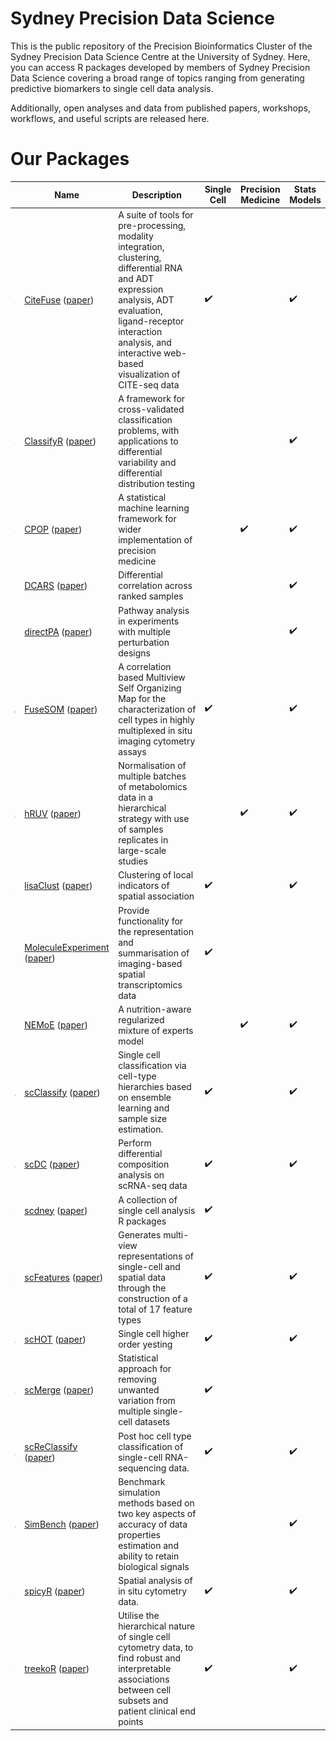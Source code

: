 # Sydney Precision Data Science

This is the public repository of the Precision Bioinformatics Cluster of the Sydney Precision Data Science Centre at the University of Sydney. Here, you can access R packages developed by members of Sydney Precision Data Science covering a broad range of topics ranging from generating predictive biomarkers to single cell data analysis. 

Additionally, open analyses and data from published papers, workshops, workflows, and useful scripts are released here.

# Our Packages

|                                                                                                                                         | Name                                                                                                                            | Description                                                                                                                                                                                                                         | Single Cell        | Precision Medicine | Stats Models       |
| --------------------------------------------------------------------------------------------------------------------------------------- | ------------------------------------------------------------------------------------------------------------------------------- | ----------------------------------------------------------------------------------------------------------------------------------------------------------------------------------------------------------------------------------- | ------------------ | ------------------ | ------------------ |
| <img src="https://github.com/SydneyBioX/SydneyBioXStickers/blob/main/CiteFuse/CiteFuse.png?raw=true" width="100">                       | [CiteFuse](https://github.com/SydneyBioX/CiteFuse) ([paper](https://doi.org/10.1093/bioinformatics/btaa282))                 | A suite of tools for pre-processing, modality integration, clustering, differential RNA and ADT expression analysis, ADT evaluation, ligand-receptor interaction analysis, and interactive web-based visualization of CITE-seq data | :heavy_check_mark: |                    | :heavy_check_mark: |
| <img src="https://github.com/SydneyBioX/SydneyBioXStickers/blob/main/ClassifyR/classifyR.png?raw=true" width="100">                     | [ClassifyR](https://github.com/SydneyBioX/ClassifyR) ([paper](https://doi.org/10.1093/bioinformatics/btv066))                | A framework for cross-validated classification problems, with applications to differential variability and differential distribution testing                                                                                        |                    |                    | :heavy_check_mark: |
| <img src="https://github.com/SydneyBioX/SydneyBioXStickers/blob/main/CPOP/cpop_hex.png?raw=true" width="100">                           | [CPOP](https://github.com/SydneyBioX/CPOP) ([paper](https://doi.org/10.1038/s41746-022-00618-5))                             | A statistical machine learning framework for wider implementation of precision medicine                                                                                                                                             |                    | :heavy_check_mark: | :heavy_check_mark: |
|                                                                                                                                         | [DCARS](https://github.com/shazanfar/DCARS) ([paper](https://doi.org/10.1093/bioinformatics/bty698))                         | Differential correlation across ranked samples                                                                                                                                                                                      |                    |                    | :heavy_check_mark: |
|                                                                                                                                         | [directPA](https://github.com/PYangLab/directPA) ([paper](https://doi.org/10.1093%2Fbioinformatics%2Fbtt616))                | Pathway analysis in experiments with multiple perturbation designs                                                                                                                                                                  |                    |                    | :heavy_check_mark: |
| <img src="https://github.com/SydneyBioX/SydneyBioXStickers/blob/main/FuseSOM/fuseSOM_ai_standard.png?raw=true" width="100">             | [FuseSOM](https://github.com/ecool50/FuseSOM) ([paper](https://doi.org/10.1101/2023.01.18.524659))                           | A correlation based Multiview Self Organizing Map for the characterization of cell types in highly multiplexed in situ imaging cytometry assays                                                                                     | :heavy_check_mark: |                    | :heavy_check_mark: |
| <img src="https://github.com/SydneyBioX/SydneyBioXStickers/blob/main/hRUV/hRUV.png?raw=true" width="100">                               | [hRUV](https://github.com/SydneyBioX/hRUV) ([paper](https://doi.org/10.1038/s41467-021-25210-5))                             | Normalisation of multiple batches of metabolomics data in a hierarchical strategy with use of samples replicates in large-scale studies                                                                                             |                    | :heavy_check_mark: | :heavy_check_mark: |
| <img src="https://github.com/SydneyBioX/SydneyBioXStickers/blob/main/lisaClust/lisaClust_sticker_ai_standard.png?raw=true" width="100"> | [lisaClust](https://github.com/ellispatrick/lisaClust) ([paper](https://doi.org/10.1002/cyto.a.24729))                       | Clustering of local indicators of spatial association                                                                                                                                                                               | :heavy_check_mark: |                    | :heavy_check_mark: |
|                                                                                                                                         | [MoleculeExperiment](https://github.com/SydneyBioX/MoleculeExperiment) ([paper](https://doi.org/10.1186/s40168-023-01475-4)) | Provide functionality for the representation and summarisation of imaging-based spatial transcriptomics data                                                                                                                        | :heavy_check_mark: |                    |                    |
|                                                                                                                                         | [NEMoE](https://github.com/SydneyBioX/NEMoE) ([paper](https://doi.org/10.1186/s40168-023-01475-4))                           | A nutrition-aware regularized mixture of experts model                                                                                                                                                                              |                    | :heavy_check_mark: | :heavy_check_mark: |
| <img src="https://github.com/SydneyBioX/SydneyBioXStickers/blob/main/scClassify/scClassify.png?raw=true" width="100">                   | [scClassify](https://github.com/SydneyBioX/scClassify) ([paper](https://doi.org/10.15252/msb.20199389))                     | Single cell classification via cell-type hierarchies based on ensemble learning and sample size estimation.                                                                                                                         | :heavy_check_mark: |                    | :heavy_check_mark: |
| <img src="https://github.com/SydneyBioX/SydneyBioXStickers/blob/main/scDC/scDC.png?raw=true" width="100">                               | [scDC](https://github.com/SydneyBioX/scDC) ([paper](https://doi.org/10.1186/s12859-019-3211-9))                             | Perform differential composition analysis on scRNA-seq data                                                                                                                                                                         | :heavy_check_mark: |                    | :heavy_check_mark: |
| <img src="https://github.com/SydneyBioX/SydneyBioXStickers/blob/main/scdney/scdney.png?raw=true" width="100">                           | [scdney](https://github.com/SydneyBioX/scdney) ([paper](https://doi.org/10.12688/f1000research.130623.1))                   | A collection of single cell analysis R packages                                                                                                                                                                                     | :heavy_check_mark: |                    |                    |
| <img src="https://github.com/SydneyBioX/SydneyBioXStickers/blob/main/scFeatures/sticker_version2.png?raw=true" width="100">             | [scFeatures](https://github.com/SydneyBioX/scFeatures) ([paper](https://doi.org/10.1093/bioinformatics/btac590))            | Generates multi-view representations of single-cell and spatial data through the construction of a total of 17 feature types                                                                                                        | :heavy_check_mark: |                    | :heavy_check_mark: |
| <img src="https://github.com/SydneyBioX/SydneyBioXStickers/blob/main/scHOT/scHOT_hex.png?raw=true" width="100">                         | [scHOT](https://github.com/shazanfar/scHOT) ([paper](https://doi.org/10.1038/s41592-020-0885-x))                            | Single cell higher order yesting                                                                                                                                                                                                    | :heavy_check_mark: |                    | :heavy_check_mark: |
| <img src="https://github.com/SydneyBioX/SydneyBioXStickers/blob/main/scMerge/scMerge.png?raw=true" width="100">                         | [scMerge](https://github.com/SydneyBioX/scMerge) ([paper](https://doi.org/10.1073/pnas.1820006116))                         | Statistical approach for removing unwanted variation from multiple single-cell datasets                                                                                                                                             | :heavy_check_mark: |                    |                    |
| <img src="https://github.com/SydneyBioX/SydneyBioXStickers/blob/main/scReClassify/scReClassify.png?raw=true" width="100">               | [scReClassify](https://github.com/SydneyBioX/scReClassify) ([paper](https://doi.org/10.1186/s12864-019-6305-x))             | Post hoc cell type classification of single-cell RNA-sequencing data.                                                                                                                                                               | :heavy_check_mark: |                    | :heavy_check_mark: |
| <img src="https://github.com/SydneyBioX/SydneyBioXStickers/blob/main/SimBench/simbench_sticker.png?raw=true" width="100">               | [SimBench](https://github.com/SydneyBioX/SimBench) ([paper](https://doi.org/10.1038/s41467-021-27130-w))                     | Benchmark simulation methods based on two key aspects of accuracy of data properties estimation and ability to retain biological signals                                                                                            |                    |                    | :heavy_check_mark: |
| <img src="https://github.com/SydneyBioX/SydneyBioXStickers/blob/main/spicyR/spicyR_standard.png?raw=true" width="100">                  | [spicyR](https://github.com/ellispatrick/spicyR) ([paper](http://dx.doi.org/10.1186/s13059-021-02526-5))                     | Spatial analysis of in situ cytometry data.                                                                                                                                                                                         | :heavy_check_mark: |                    | :heavy_check_mark: |
| <img src="https://github.com/SydneyBioX/SydneyBioXStickers/blob/main/treekoR/treekoR.png?raw=true" width="100">                         | [treekoR](https://github.com/adam2o1o/treekoR/) ([paper](http://dx.doi.org/10.1186/s13059-021-02526-5))                      | Utilise the hierarchical nature of single cell cytometry data, to find robust and interpretable associations between cell subsets and patient clinical end points                                                                   | :heavy_check_mark: |                    | :heavy_check_mark: |
